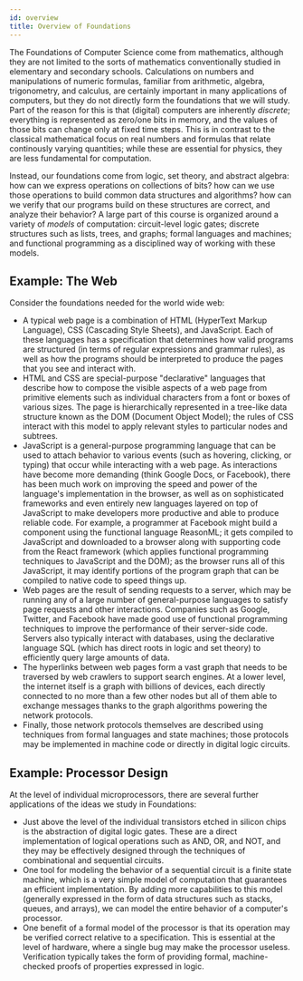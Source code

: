 ```yaml
---
id: overview
title: Overview of Foundations
---
```


The Foundations of Computer Science come from mathematics, although they are not limited to the sorts of mathematics conventionally studied in elementary and secondary schools.
Calculations on numbers and manipulations of numeric formulas, familiar from arithmetic, algebra, trigonometry, and calculus, are certainly important in many applications of computers, but they do not directly form the foundations that we will study.
Part of the reason for this is that (digital) computers are inherently _discrete_; everything is represented as zero/one bits in memory, and the values of those bits can change only at fixed time steps.
This is in contrast to the classical mathematical focus on real numbers and formulas that relate continously varying quantities; while these are essential for physics, they are less fundamental for computation.

Instead, our foundations come from logic, set theory, and abstract algebra: how can we express operations on collections of bits? how can we use those operations to build common data structures and algorithms? how can we verify that our programs build on these structures are correct, and analyze their behavior?
A large part of this course is organized around a variety of _models_ of computation: circuit-level logic gates; discrete structures such as lists, trees, and graphs; formal languages and machines; and functional programming as a disciplined way of working with these models.

## Example: The Web

Consider the foundations needed for the world wide web:
* A typical web page is a combination of HTML (HyperText Markup Language), CSS (Cascading Style Sheets), and JavaScript.
Each of these languages has a specification that determines how valid programs are structured (in terms of regular expressions and grammar rules), as well as how the programs should be interpreted to produce the pages that you see and interact with.
* HTML and CSS are special-purpose "declarative" languages that describe how to compose the visible aspects of a web page from primitive elements such as individual characters from a font or boxes of various sizes.
The page is hierarchically represented in a tree-like data structure known as the DOM (Document Object Model); the rules of CSS interact with this model to apply relevant styles to particular nodes and subtrees.
* JavaScript is a general-purpose programming language that can be used to attach behavior to various events (such as hovering, clicking, or typing) that occur while interacting with a web page.
As interactions have become more demanding (think Google Docs, or Facebook), there has been much work on improving the speed and power of the language's implementation in the browser, as well as on sophisticated frameworks and even entirely new languages layered on top of JavaScript to make developers more productive and able to produce reliable code.
For example, a programmer at Facebook might build a component using the functional language ReasonML; it gets compiled to JavaScript and downloaded to a browser along with supporting code from the React framework (which applies functional programming techniques to JavaScript and the DOM); as the browser runs all of this JavaScript, it may identify portions of the program graph that can be compiled to native code to speed things up.
* Web pages are the result of sending requests to a server, which may be running any of a large number of general-purpose languages to satisfy page requests and other interactions.
Companies such as Google, Twitter, and Facebook have made good use of functional programming techniques to improve the performance of their server-side code.
Servers also typically interact with databases, using the declarative language SQL (which has direct roots in logic and set theory) to efficiently query large amounts of data.
* The hyperlinks between web pages form a vast graph that needs to be traversed by web crawlers to support search engines.
At a lower level, the internet itself is a graph with billions of devices, each directly connected to no more than a few other nodes but all of them able to exchange messages thanks to the graph algorithms powering the network protocols.
* Finally, those network protocols themselves are described using techniques from formal languages and state machines; those protocols may be implemented in machine code or directly in digital logic circuits.

## Example: Processor Design

At the level of individual microprocessors, there are several further applications of the ideas we study in Foundations:
* Just above the level of the individual transistors etched in silicon chips is the abstraction of digital logic gates.
These are a direct implementation of logical operations such as AND, OR, and NOT, and they may be effectively designed through the techniques of combinational and sequential circuits.
* One tool for modeling the behavior of a sequential circuit is a finite state machine, which is a very simple model of computation that guarantees an efficient implementation.
By adding more capabilities to this model (generally expressed in the form of data structures such as stacks, queues, and arrays), we can model the entire behavior of a computer's processor.
* One benefit of a formal model of the processor is that its operation may be verified correct relative to a specification.
This is essential at the level of hardware, where a single bug may make the processor useless.
Verification typically takes the form of providing formal, machine-checked proofs of properties expressed in logic.
